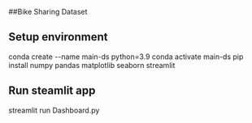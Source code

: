 ##Bike Sharing Dataset
## Setup environment
conda create --name main-ds python=3.9
conda activate main-ds
pip install numpy pandas matplotlib seaborn streamlit 

## Run steamlit app
streamlit run Dashboard.py
